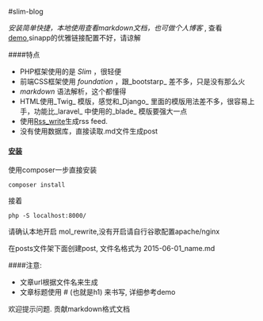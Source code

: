 #slim-blog

_安装简单快捷，本地使用查看markdown文档，也可做个人博客_ , 查看[demo](http://easier.sinaapp.com),sinapp的优雅链接配置不好，请谅解

####特点
* PHP框架使用的是 _Slim_ ，很轻便
* 前端CSS框架使用 _foundation_ ，跟_bootstarp_ 差不多，只是没有那么火
* _markdown_ 语法解析，这个都懂得
* HTML使用_Twig_ 模版，感觉和_Django_ 里面的模版用法差不多，很容易上手，功能比_laravel_ 中使用的_blade_ 模版要强大一点
* 使用[Rss_write](https://github.com/suin/php-rss-writer)生成rss feed.
* 没有使用数据库，直接读取.md文件生成post

#### [安装](#install)

使用composer一步直接安装

    composer install
    
接着

    php -S localhost:8000/
    
请确认本地开启 mol_rewrite,没有开启请自行谷歌配置apache/nginx
    
在posts文件架下面创建post, 文件名格式为 2015-06-01_name.md

####注意:
* 文章url根据文件名来生成
* 文章标题使用 # (也就是h1) 来书写, 详细参考demo

欢迎提示问题. 贡献markdown格式文档
